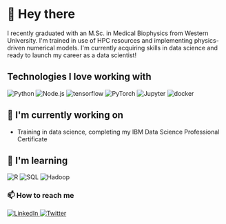 # :wave: Hey there

I recently graduated with an M.Sc. in Medical Biophysics from Western University. I'm trained in use of HPC resources and implementing physics-driven numerical models. I'm currently acquiring skills in data science and ready to launch my career as a data scientist!

## Technologies I love working with

<div display="flex">
  <img src="https://img.shields.io/badge/Python-3776AB.svg?style=for-the-badge&logo=python&logoColor=white" alt="Python"/>
  <img src="https://img.shields.io/badge/Node.js-43853D.svg?style=for-the-badge&logo=nodedotjs&logoColor=white" alt="Node.js"/>
  <img src="https://img.shields.io/badge/tensorflow-FF6F00.svg?style=for-the-badge&logo=tensorflow&logoColor=white" alt="tensorflow"/>
  <!-- Pytorch -->
  <img src="https://img.shields.io/badge/PyTorch-EE4C2C.svg?style=for-the-badge&logo=pytorch&logoColor=white" alt="PyTorch"/>
  <!-- Jupyter Notebooks -->
  <img src="https://img.shields.io/badge/Jupyter-F37626.svg?style=for-the-badge&logo=Jupyter&logoColor=white" alt="Jupyter"/>
    <!-- Docker -->
  <img src="https://img.shields.io/badge/docker-2496ED.svg?style=for-the-badge&logo=docker&logoColor=white" alt="docker"/>
</div>

## :pencil: I'm currently working on

- Training in data science, completing my IBM Data Science Professional Certificate

## :book: I'm learning

<div display="flex">
  <!-- R -->
  <img src="https://img.shields.io/badge/R-276DC3.svg?style=for-the-badge&logo=R&logoColor=white" alt="R"/>
  <!-- SQL -->
  <img src="https://img.shields.io/badge/SQL-025E8C.svg?style=for-the-badge&logo=MySQL&logoColor=white" alt="SQL"/>
  <!-- Hadoop -->
    <img src="https://img.shields.io/badge/Hadoop-2C8EBB.svg?style=for-the-badge&logo=ApacheHadoop&logoColor=white" alt="Hadoop"/>
</div>

### :mailbox: How to reach me

<div display="flex">
  <a href="https://www.linkedin.com/in/tmhntr/">
    <img src="https://img.shields.io/badge/linkedin-%230077B5.svg?style=for-the-badge&logo=linkedin&logoColor=white" alt="LinkedIn"/>
  </a>
  <a href="https://twitter.com/tmhntr">
    <img src="https://img.shields.io/badge/tmhntr-%231DA1F2.svg?style=for-the-badge&logo=Twitter&logoColor=white" alt="Twitter"/>
  </a>
  <!-- <a href="https://tmhntr.com">
    <img src="https://img.shields.io/badge/tmhntr.com-12100E?style=for-the-badge&logo=about.me&logoColor=white" alt="Medium"/>
  </a> -->
</div>

